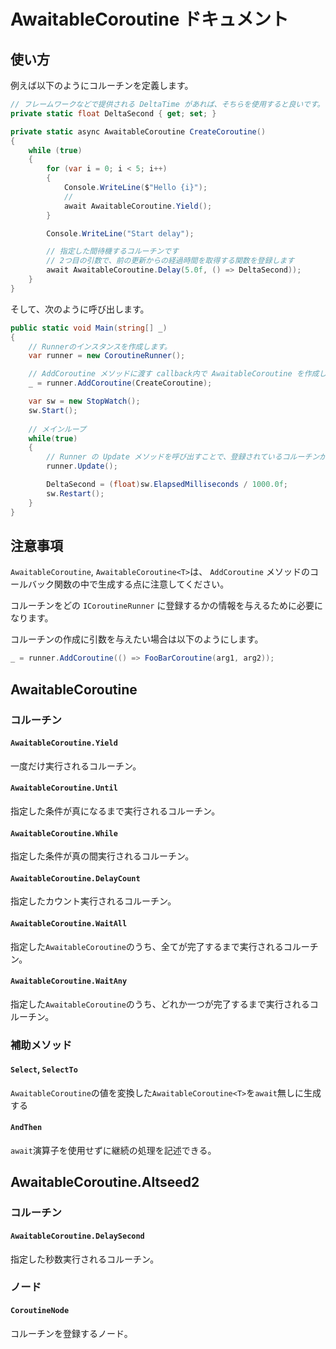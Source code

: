 # AwaitableCoroutine ドキュメント

## 使い方

例えば以下のようにコルーチンを定義します。

```C#
// フレームワークなどで提供される DeltaTime があれば、そちらを使用すると良いです。
private static float DeltaSecond { get; set; }

private static async AwaitableCoroutine CreateCoroutine()
{
    while (true)
    {
        for (var i = 0; i < 5; i++)
        {
            Console.WriteLine($"Hello {i}");
            // 
            await AwaitableCoroutine.Yield();
        }

        Console.WriteLine("Start delay");

        // 指定した間待機するコルーチンです
        // 2つ目の引数で、前の更新からの経過時間を取得する関数を登録します
        await AwaitableCoroutine.Delay(5.0f, () => DeltaSecond));
    }
}
```

そして、次のように呼び出します。

```C#
public static void Main(string[] _)
{
    // Runnerのインスタンスを作成します。
    var runner = new CoroutineRunner();

    // AddCoroutine メソッドに渡す callback内で AwaitableCoroutine を作成します。
    _ = runner.AddCoroutine(CreateCoroutine);

    var sw = new StopWatch();
    sw.Start();
    
    // メインループ
    while(true)
    {
        // Runner の Update メソッドを呼び出すことで、登録されているコルーチンが次に進みます。
        runner.Update();

        DeltaSecond = (float)sw.ElapsedMilliseconds / 1000.0f;
        sw.Restart();
    }
}
```

## 注意事項

`AwaitableCoroutine`, `AwaitableCoroutine<T>`は、 `AddCoroutine` メソッドのコールバック関数の中で生成する点に注意してください。

コルーチンをどの `ICoroutineRunner` に登録するかの情報を与えるために必要になります。

コルーチンの作成に引数を与えたい場合は以下のようにします。

```C#
_ = runner.AddCoroutine(() => FooBarCoroutine(arg1, arg2));
```

## AwaitableCoroutine
### コルーチン
#### `AwaitableCoroutine.Yield`
一度だけ実行されるコルーチン。

#### `AwaitableCoroutine.Until`
指定した条件が真になるまで実行されるコルーチン。

#### `AwaitableCoroutine.While`
指定した条件が真の間実行されるコルーチン。

#### `AwaitableCoroutine.DelayCount`
指定したカウント実行されるコルーチン。

#### `AwaitableCoroutine.WaitAll`
指定した`AwaitableCoroutine`のうち、全てが完了するまで実行されるコルーチン。

#### `AwaitableCoroutine.WaitAny`
指定した`AwaitableCoroutine`のうち、どれか一つが完了するまで実行されるコルーチン。

### 補助メソッド
#### `Select`, `SelectTo`
`AwaitableCoroutine`の値を変換した`AwaitableCoroutine<T>`を`await`無しに生成する

#### `AndThen`
`await`演算子を使用せずに継続の処理を記述できる。

## AwaitableCoroutine.Altseed2

### コルーチン
#### `AwaitableCoroutine.DelaySecond`
指定した秒数実行されるコルーチン。

### ノード
#### `CoroutineNode`
コルーチンを登録するノード。
